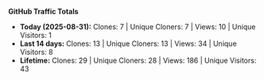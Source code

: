 
**GitHub Traffic Totals**

- **Today (2025-08-31):** Clones: 7 | Unique Cloners: 7 | Views: 10 | Unique Visitors: 1
- **Last 14 days:** Clones: 13 | Unique Cloners: 13 | Views: 34 | Unique Visitors: 8
- **Lifetime:** Clones: 29 | Unique Cloners: 28 | Views: 186 | Unique Visitors: 43
